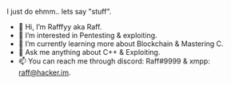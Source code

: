 I just do ehmm.. lets say "stuff".

- 👋 Hi, I’m Rafffyy aka Raff.
- 👀 I’m interested in Pentesting & exploiting.
- 🌱 I’m currently learning more about Blockchain & Mastering C.
- 💬 Ask me anything about C++ & Exploiting.
- 📫 You can reach me through discord: Raff#9999 & xmpp: raff@hacker.im.
